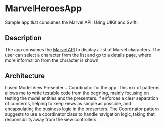 # MarvelHeroesApp
Sample app that consumes the Marvel API. Using UIKit and Swift.

## Description
The app consumes the [Marvel API](https://developer.marvel.com/docs#!/public/getComicsCollection_get_6) to display a list of Marvel characters. The user can select a character from the list and go to a details page, where more information from the character is shown.

## Architecture
I used Model View Presenter + Coordinator for the app. This mix of patterns allows me to write testable code from the begining, mainly focusing on testing the model entities and the presenters. If enforces a clear separation of concerns, helping to keep views as simple as possible, and encapsulating the business logic in the presenters. The Coordinator pattern suggests to use a coordinator class to handle navigation logic, taking that responsibility away from the view controllers.
